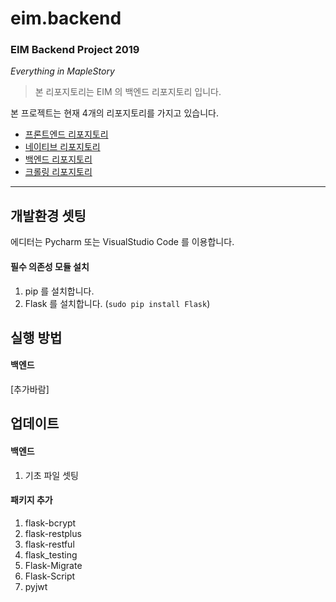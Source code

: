# eim.backend

### EIM Backend Project 2019
_Everything in MapleStory_

> 본 리포지토리는 EIM 의 백엔드 리포지토리 입니다.

본 프로젝트는 현재 4개의 리포지토리를 가지고 있습니다.
* [프론트엔드 리포지토리](https://github.com/luke2327/eim.frontend)
* [네이티브 리포지토리](https://github.com/luke2327/eim.native)
* [백엔드 리포지토리](https://github.com/luke2327/eim.backend)
* [크롤링 리포지토리](https://github.com/luke2327/ascalon.crawler)

- - -

## 개발환경 셋팅
에디터는 Pycharm 또는 VisualStudio Code 를 이용합니다.

#### 필수 의존성 모듈 설치
1. pip 를 설치합니다.
2. Flask 를 설치합니다. (`sudo pip install Flask`)

## 실행 방법
#### 백엔드
[추가바람]

## 업데이트
#### 백엔드
1. 기초 파일 셋팅

#### 패키지 추가
1. flask-bcrypt
2. flask-restplus
3. flask-restful
4. flask_testing
5. Flask-Migrate
6. Flask-Script
7. pyjwt